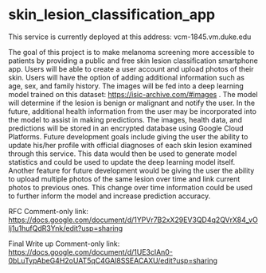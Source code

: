 # skin_lesion_classification_app

This service is currently deployed at this address: vcm-1845.vm.duke.edu

The goal of this project is to make melanoma screening more accessible to patients by providing a public and free skin lesion classification smartphone app. Users will be able to create a user account and upload photos of their skin. Users will have the option of adding additional information such as age, sex, and family history. The images will be fed into a deep learning model trained on this dataset: https://isic-archive.com/#images . The model will determine if the lesion is benign or malignant and notify the user. In the future, additional health information from the user may be incorporated into the model to assist in making predictions. The images, health data, and predictions will be stored in an encrypted database using Google Cloud Platforms. Future development goals include giving the user the ability to update his/her profile with official diagnoses of each skin lesion examined through this service. This data would then be used to generate model statistics and could be used to update the deep learning model itself. Another feature for future development would be giving the user the ability to upload multiple photos of the same lesion over time and link current photos to previous ones. This change over time information could be used to further inform the model and increase prediction accuracy.

RFC Comment-only link: https://docs.google.com/document/d/1YPVr7B2xX29EV3QD4q2QVrX84_vOlj1u1hufQdR3Ynk/edit?usp=sharing

Final Write up Comment-only link: https://docs.google.com/document/d/1UE3clAn0-0bLuTypAbeG4H2oUAT5qC4GAl8SSEACAXU/edit?usp=sharing
